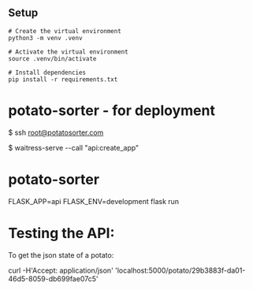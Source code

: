 ## Setup

```
# Create the virtual environment
python3 -m venv .venv

# Activate the virtual environment
source .venv/bin/activate

# Install dependencies
pip install -r requirements.txt
```

# potato-sorter - for deployment
$ ssh root@potatosorter.com


$ waitress-serve --call "api:create_app"


# potato-sorter

FLASK_APP=api FLASK_ENV=development flask run

# Testing the API:

To get the json state of a potato:

curl -H'Accept: application/json' 'localhost:5000/potato/29b3883f-da01-46d5-8059-db699fae07c5'
